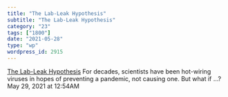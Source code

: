 ```yaml
---
title: "The Lab-Leak Hypothesis"
subtitle: "The Lab-Leak Hypothesis"
category: "23"
tags: ["1800"]
date: "2021-05-28"
type: "wp"
wordpress_id: 2915
---
```

[ The Lab-Leak Hypothesis](https://nymag.com/intelligencer/article/coronavirus-lab-escape-theory.html)
 For decades, scientists have been hot-wiring viruses in hopes of preventing a pandemic, not causing one. But what if …?
May 29, 2021 at 12:54AM